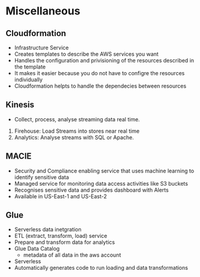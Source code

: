 # Miscellaneous

## Cloudformation

- Infrastructure Service
- Creates templates to describe the AWS services you want
- Handles the configuration and privisioning of the resources described in the template
- It makes it easier because you do not have to configre the resources individually
- Cloudformation helpts to handle the dependecies between resources
## Kinesis 

- Collect, process, analyse streaming data real time. 

1. Firehouse: Load Streams into stores near real time
2. Analytics: Analyse streams with SQL or Apache.

## MACIE

- Security and Compliance enabling service that uses machine learning to identify sensitive data
- Managed service for monitoring data access activities like S3 buckets
- Recognises sensitive data and provides dashboard with Alerts
- Available in US-East-1 and US-East-2

## Glue

- Serverless data inetgration
- ETL (extract, transform, load) service
- Prepare and transform data for analytics
- Glue Data Catalog
  - metadata of all data in the aws account
- Serverless
- Automatically generates code to run loading and data transformations